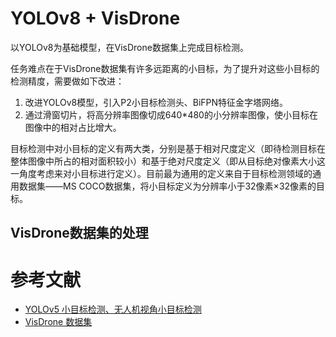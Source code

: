 # YOLOv8 + VisDrone

以YOLOv8为基础模型，在VisDrone数据集上完成目标检测。

任务难点在于VisDrone数据集有许多远距离的小目标，为了提升对这些小目标的检测精度，需要做如下改进：

1. 改进YOLOv8模型，引入P2小目标检测头、BiFPN特征金字塔网络。
2. 通过滑窗切片，将高分辨率图像切成640*480的小分辨率图像，使小目标在图像中的相对占比增大。

目标检测中对小目标的定义有两大类，分别是基于相对尺度定义（即待检测目标在整体图像中所占的相对面积较小）和基于绝对尺度定义（即从目标绝对像素大小这一角度考虑来对小目标进行定义）。目前最为通用的定义来自于目标检测领域的通用数据集——MS COCO数据集，将小目标定义为分辨率小于32像素×32像素的目标。

## VisDrone数据集的处理






# 参考文献

- [YOLOv5 小目标检测、无人机视角小目标检测](https://blog.csdn.net/u012505617/article/details/121753656)
- [VisDrone 数据集](https://docs.ultralytics.com/zh/datasets/detect/visdrone/#dataset-yaml)

